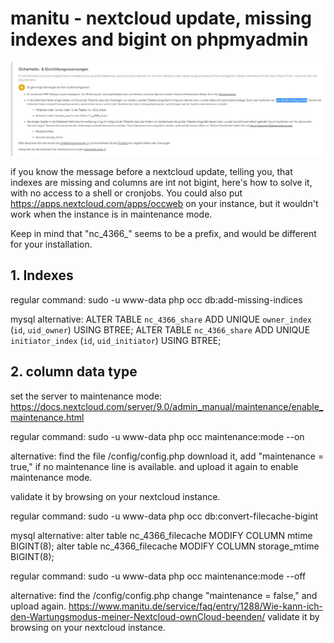 # manitu - nextcloud update, missing indexes and bigint on phpmyadmin

![error.jpg](error.jpg)

if you know the message before a nextcloud update, telling you, that indexes are missing and columns are int not bigint, here's how to solve it, with no access to a shell or cronjobs.
You could also put https://apps.nextcloud.com/apps/occweb on your instance, but it wouldn't work when the instance is in maintenance mode.

Keep in mind that "nc_4366_" seems to be a prefix, and would be different for your installation.

## 1. Indexes
regular command:
sudo -u www-data php occ db:add-missing-indices

mysql alternative:
ALTER TABLE `nc_4366_share` ADD UNIQUE `owner_index` (`id`, `uid_owner`) USING BTREE;
ALTER TABLE `nc_4366_share` ADD UNIQUE `initiator_index` (`id`, `uid_initiator`) USING BTREE;

## 2. column data type
set the server to maintenance mode:
https://docs.nextcloud.com/server/9.0/admin_manual/maintenance/enable_maintenance.html

regular command:
sudo -u www-data php occ maintenance:mode --on

alternative:
find the file /config/config.php
download it, 
add "maintenance = true," if no maintenance line is available.
and upload it again to enable maintenance mode.

validate it by browsing on your nextcloud instance.

regular command:
sudo -u www-data php occ db:convert-filecache-bigint

mysql alternative:
alter table nc_4366_filecache MODIFY COLUMN mtime BIGINT(8);
alter table nc_4366_filecache MODIFY COLUMN storage_mtime BIGINT(8);

regular command:
sudo -u www-data php occ maintenance:mode --off

alternative:
find the /config/config.php
change "maintenance = false," and upload again.
https://www.manitu.de/service/faq/entry/1288/Wie-kann-ich-den-Wartungsmodus-meiner-Nextcloud-ownCloud-beenden/
validate it by browsing on your nextcloud instance.

